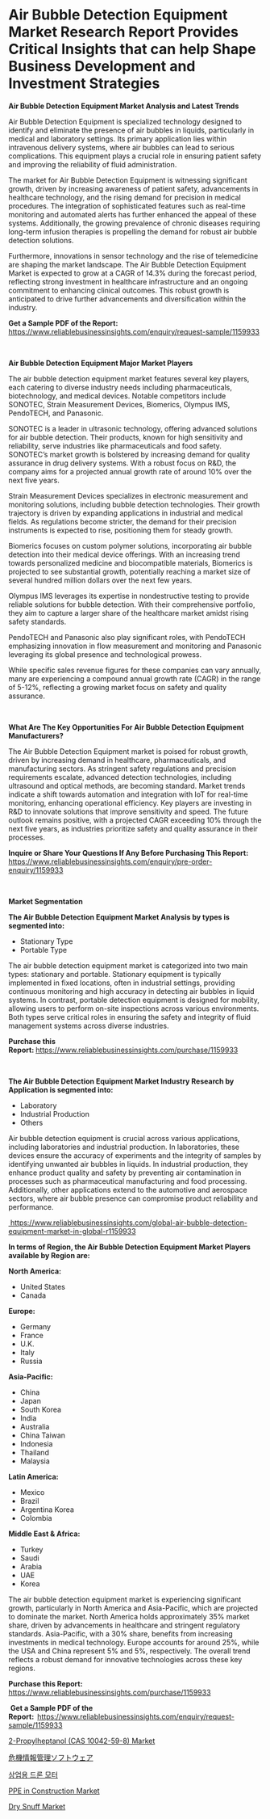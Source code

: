 <p><h1>Air Bubble Detection Equipment Market Research Report Provides Critical Insights that can help Shape Business Development and Investment Strategies</h1></p><p><strong>Air Bubble Detection Equipment Market Analysis and Latest Trends</strong></p>
<p><p>Air Bubble Detection Equipment is specialized technology designed to identify and eliminate the presence of air bubbles in liquids, particularly in medical and laboratory settings. Its primary application lies within intravenous delivery systems, where air bubbles can lead to serious complications. This equipment plays a crucial role in ensuring patient safety and improving the reliability of fluid administration.</p><p>The market for Air Bubble Detection Equipment is witnessing significant growth, driven by increasing awareness of patient safety, advancements in healthcare technology, and the rising demand for precision in medical procedures. The integration of sophisticated features such as real-time monitoring and automated alerts has further enhanced the appeal of these systems. Additionally, the growing prevalence of chronic diseases requiring long-term infusion therapies is propelling the demand for robust air bubble detection solutions.</p><p>Furthermore, innovations in sensor technology and the rise of telemedicine are shaping the market landscape. The Air Bubble Detection Equipment Market is expected to grow at a CAGR of 14.3% during the forecast period, reflecting strong investment in healthcare infrastructure and an ongoing commitment to enhancing clinical outcomes. This robust growth is anticipated to drive further advancements and diversification within the industry.</p></p>
<p><strong>Get a Sample PDF of the Report:&nbsp;</strong> <a href="https://www.reliablebusinessinsights.com/enquiry/request-sample/1159933">https://www.reliablebusinessinsights.com/enquiry/request-sample/1159933</a></p>
<p>&nbsp;</p>
<p><strong>Air Bubble Detection Equipment Major Market Players</strong></p>
<p><p>The air bubble detection equipment market features several key players, each catering to diverse industry needs including pharmaceuticals, biotechnology, and medical devices. Notable competitors include SONOTEC, Strain Measurement Devices, Biomerics, Olympus IMS, PendoTECH, and Panasonic.</p><p>SONOTEC is a leader in ultrasonic technology, offering advanced solutions for air bubble detection. Their products, known for high sensitivity and reliability, serve industries like pharmaceuticals and food safety. SONOTEC’s market growth is bolstered by increasing demand for quality assurance in drug delivery systems. With a robust focus on R&D, the company aims for a projected annual growth rate of around 10% over the next five years.</p><p>Strain Measurement Devices specializes in electronic measurement and monitoring solutions, including bubble detection technologies. Their growth trajectory is driven by expanding applications in industrial and medical fields. As regulations become stricter, the demand for their precision instruments is expected to rise, positioning them for steady growth.</p><p>Biomerics focuses on custom polymer solutions, incorporating air bubble detection into their medical device offerings. With an increasing trend towards personalized medicine and biocompatible materials, Biomerics is projected to see substantial growth, potentially reaching a market size of several hundred million dollars over the next few years.</p><p>Olympus IMS leverages its expertise in nondestructive testing to provide reliable solutions for bubble detection. With their comprehensive portfolio, they aim to capture a larger share of the healthcare market amidst rising safety standards.</p><p>PendoTECH and Panasonic also play significant roles, with PendoTECH emphasizing innovation in flow measurement and monitoring and Panasonic leveraging its global presence and technological prowess.</p><p>While specific sales revenue figures for these companies can vary annually, many are experiencing a compound annual growth rate (CAGR) in the range of 5-12%, reflecting a growing market focus on safety and quality assurance.</p></p>
<p>&nbsp;</p>
<p><strong>What Are The Key Opportunities For Air Bubble Detection Equipment Manufacturers?</strong></p>
<p><p>The Air Bubble Detection Equipment market is poised for robust growth, driven by increasing demand in healthcare, pharmaceuticals, and manufacturing sectors. As stringent safety regulations and precision requirements escalate, advanced detection technologies, including ultrasound and optical methods, are becoming standard. Market trends indicate a shift towards automation and integration with IoT for real-time monitoring, enhancing operational efficiency. Key players are investing in R&D to innovate solutions that improve sensitivity and speed. The future outlook remains positive, with a projected CAGR exceeding 10% through the next five years, as industries prioritize safety and quality assurance in their processes.</p></p>
<p><strong>Inquire or Share Your Questions If Any Before Purchasing This Report:</strong> <a href="https://www.reliablebusinessinsights.com/enquiry/pre-order-enquiry/1159933">https://www.reliablebusinessinsights.com/enquiry/pre-order-enquiry/1159933</a></p>
<p>&nbsp;</p>
<p><strong>Market Segmentation</strong></p>
<p><strong>The Air Bubble Detection Equipment Market Analysis by types is segmented into:</strong></p>
<p><ul><li>Stationary Type</li><li>Portable Type</li></ul></p>
<p><p>The air bubble detection equipment market is categorized into two main types: stationary and portable. Stationary equipment is typically implemented in fixed locations, often in industrial settings, providing continuous monitoring and high accuracy in detecting air bubbles in liquid systems. In contrast, portable detection equipment is designed for mobility, allowing users to perform on-site inspections across various environments. Both types serve critical roles in ensuring the safety and integrity of fluid management systems across diverse industries.</p></p>
<p><strong>Purchase this Report:&nbsp;</strong><a href="https://www.reliablebusinessinsights.com/purchase/1159933">https://www.reliablebusinessinsights.com/purchase/1159933</a></p>
<p>&nbsp;</p>
<p><strong>The Air Bubble Detection Equipment Market Industry Research by Application is segmented into:</strong></p>
<p><ul><li>Laboratory</li><li>Industrial Production</li><li>Others</li></ul></p>
<p><p>Air bubble detection equipment is crucial across various applications, including laboratories and industrial production. In laboratories, these devices ensure the accuracy of experiments and the integrity of samples by identifying unwanted air bubbles in liquids. In industrial production, they enhance product quality and safety by preventing air contamination in processes such as pharmaceutical manufacturing and food processing. Additionally, other applications extend to the automotive and aerospace sectors, where air bubble presence can compromise product reliability and performance.</p></p>
<p><a href="https://www.reliablebusinessinsights.com/global-air-bubble-detection-equipment-market-in-global-r1159933">&nbsp;https://www.reliablebusinessinsights.com/global-air-bubble-detection-equipment-market-in-global-r1159933</a></p>
<p><strong>In terms of Region, the Air Bubble Detection Equipment Market Players available by Region are:</strong></p>
<p>
    <p> <strong> North America: </strong>
        <ul>
            <li>United States</li>
            <li>Canada</li>
        </ul>
        </p> 
    <p> <strong> Europe: </strong>
        <ul>
            <li>Germany</li>
            <li>France</li>
            <li>U.K.</li>
            <li>Italy</li>
            <li>Russia</li>
        </ul>
        </p> 
    <p> <strong> Asia-Pacific: </strong>
        <ul>
            <li>China</li>
            <li>Japan</li>
            <li>South Korea</li>
            <li>India</li>
            <li>Australia</li>
            <li>China Taiwan</li>
            <li>Indonesia</li>
            <li>Thailand</li>
            <li>Malaysia</li>
        </ul>
        </p> 
    <p> <strong> Latin America: </strong>
        <ul>
            <li>Mexico</li>
            <li>Brazil</li>
            <li>Argentina Korea</li>
            <li>Colombia</li>
        </ul>
        </p> 
    <p> <strong> Middle East & Africa: </strong>
        <ul>
            <li>Turkey</li>
            <li>Saudi</li>
            <li>Arabia</li>
            <li>UAE</li>
            <li>Korea</li>
        </ul>
    </p>
    </p>
<p><p>The air bubble detection equipment market is experiencing significant growth, particularly in North America and Asia-Pacific, which are projected to dominate the market. North America holds approximately 35% market share, driven by advancements in healthcare and stringent regulatory standards. Asia-Pacific, with a 30% share, benefits from increasing investments in medical technology. Europe accounts for around 25%, while the USA and China represent 5% and 5%, respectively. The overall trend reflects a robust demand for innovative technologies across these key regions.</p></p>
<p><strong>Purchase this Report: </strong><a href="https://www.reliablebusinessinsights.com/purchase/1159933">https://www.reliablebusinessinsights.com/purchase/1159933</a></p>
<p>&nbsp;<strong>Get a Sample PDF of the Report:&nbsp;&nbsp;</strong><a href="https://www.reliablebusinessinsights.com/enquiry/request-sample/1159933">https://www.reliablebusinessinsights.com/enquiry/request-sample/1159933</a></p>
<p><strong></strong></p>
<p><p><a href="https://github.com/WayneGriffin411/Market-Research-Report-List-1/blob/main/2-propylheptanol-cas-10042-59-8-market.md">2-Propylheptanol (CAS 10042-59-8) Market</a></p><p><a href="https://medium.com/@royfoote921/crisis-information-management-software-market-%E3%81%AF-%E3%82%B3%E3%82%B9%E3%83%88%E7%AE%A1%E7%90%86%E3%81%A8%E5%8A%B9%E7%8E%87%E5%90%91%E4%B8%8A%E3%82%92%E5%84%AA%E5%85%88%E3%81%97%E3%81%BE%E3%81%99-%E3%81%95%E3%82%89%E3%81%AB-%E5%A0%B1%E5%91%8A%E6%9B%B8%E3%81%AF%E5%B8%82%E5%A0%B4%E3%81%AE%E9%9C%80%E8%A6%81%E9%9D%A2%E3%81%A8%E4%BE%9B%E7%B5%A6%E9%9D%A2%E3%81%AE%E4%B8%A1%E6%96%B9%E3%82%92%E3%82%AB%E3%83%90%E3%83%BC%E3%81%97%E3%81%A6%E3%81%84%E3%81%BE%E3%81%99-1d1d1bec061c">危機情報管理ソフトウェア</a></p><p><a href="https://medium.com/@philip.paige_33635/%EC%A7%80%EC%97%AD-%EC%8B%9C%EC%9E%A5%EC%9D%80-%EC%83%81%EC%97%85%EC%9A%A9-%EB%93%9C%EB%A1%A0-%EB%AA%A8%ED%84%B0-%EC%8B%9C%EC%9E%A5-%ED%98%81%EC%8B%A0%EC%97%90-%EC%96%B4%EB%96%BB%EA%B2%8C-%EC%A0%81%EC%9D%91%ED%95%98%EA%B3%A0-%EC%9E%88%EC%8A%B5%EB%8B%88%EA%B9%8C-2024%EB%85%84%EB%B6%80%ED%84%B0-2031%EB%85%84%EA%B9%8C%EC%A7%80%EC%9D%98-%EC%A3%BC%EC%9A%94-%EC%8B%9C%EC%9E%A5-%EB%8F%99%ED%96%A5-%EB%B0%8F-%EC%98%88%EC%B8%A1-e1c51f95e848">상업용 드론 모터</a></p><p><a href="https://issuu.com/reportprime-2/docs/ppe-in-construction-market-size-203_a5c451c56d613c">PPE in Construction Market</a></p><p><a href="https://github.com/nicoletavirag/Market-Research-Report-List-5/blob/main/dry-snuff-market.md">Dry Snuff Market</a></p></p>